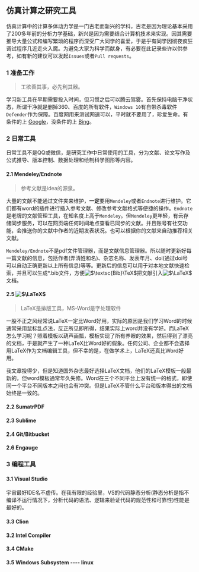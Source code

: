 ## 仿真计算之研究工具
仿真计算中的计算多体动力学是一门古老而新兴的学科，古老是因为理论基本采用了200多年前的分析力学基础，新兴是因为需要结合计算机技术来实现。因其需要推导大量公式和编写繁琐的程序而深受广大同学的喜爱，于是乎有同学因彻夜疯狂调试程序几近走火入魔。为避免大家为科学而献身，有必要在此记录些许以供参考，如有新的建议可以发起`Issues`或者`Pull requests`。

### 1 准备工作
>工欲善其事，必先利其器。

学习新工具在早期需要投入时间，但习惯之后可以腾云驾雾。首先保持电脑干净状态，所谓干净就是删掉360、百度的所有软件，`Windows 10`有自带杀毒软件 `Defender`作为保障。百度网用来测试网速可以，平时就不要用了，珍爱生命。有条件的上 [Google](https://www.google.com/ncr)，没条件的上 [Bing](https://cn.bing.com)。

### 2 日常工具
日常工具不是QQ或微信，是研究工作中日常使用的工具，分为文献、论文写作及公式推导、版本控制、数据处理和绘制科学图形等内容。

#### 2.1 Mendeley/Endnote
>参考文献是idea的源泉。

大量的文献不能通过文件夹来维护，**一定**要用`Mendeley`或者`Endnote`进行维护。它们都有word的插件进行插入参考文献、修改参考文献格式等便捷的操作。`Endnote`是老牌的文献管理工具，在知名度上高于`Mendeley`。但`Mendeley`更年轻，有云存储同步服务，可以在网页端任何时间地点查看已同步的文献。并且账号有社交功能，会推送你的文献中作者的近期发表状况。也可以根据你的文献来自动推荐相关文献。

`Mendeley/Endnote`不是pdf文件管理器，而是文献信息管理器。所以随时更新好每一篇文献的信息，包括作者(弄清姓和名)、杂志名称、发表年月、doi(通过doi号可以自动正确更新以上所有信息)等等。更新后的信息可以用于对本地文献快速检索，并且可以生成\*.bib文件，方便<img src="https://latex.codecogs.com/gif.latex?\inline&space;$\textsc{Bib}\TeX$" title="$\textsc{Bib}\TeX$" />把文献引入<img src="https://latex.codecogs.com/gif.latex?$\LaTeX$" title="$\LaTeX$" />文档。

#### 2.5 <img src="https://latex.codecogs.com/gif.latex?$\LaTeX$" title="$\LaTeX$" />
>LaTeX是排版工具，MS-Word是字处理软件

一股不正之风经常说LaTeX一定比Word好用，实际的原因是我们学习Word的时候通常采用鼠标乱点法，反正所见即所得，结果实际上word并没有学好。而LaTeX怎么学习呢？照着模板以葫芦画瓢，模板实现了所有养眼的效果，然后得到了漂亮的文档，于是就产生了一种LaTeX比Word好的假象。任何公司、企业都不会选择用LaTeX作为文档编辑工具，但不幸的是，在做学术上，LaTeX还真比Word好用。

我文章投得少，但是知道国外杂志最好选择LaTeX文档，他们的LaTeX模板一般最新的，但word模板通常年久失修。Word在三个不同平台上没有统一的格式，即使同一个平台不同版本之间也会有冲突。但是LaTeX不管什么平台和版本得出的文档始终是一致的。

#### 2.2 SumatrPDF

#### 2.3 Sublime



#### 2.4 Git/Bitbucket

#### 2.6 Engauge

### 3 编程工具

#### 3.1 Visual Studio

宇宙最好IDE名不虚传。在我有限的经验里，VS的代码静态分析(静态分析是指不编译不运行情况下，分析代码的语法、逻辑来验证代码的规范性和可靠性)性能是最好的。

#### 3.3 Clion

#### 3.2 Intel Compiler

#### 3.4 CMake

#### 3.5 Windows Subsystem ---- linux
